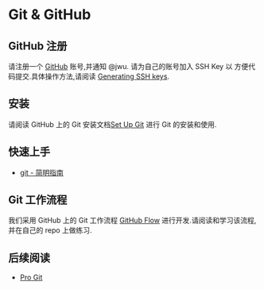 # Git & GitHub

## GitHub 注册

请注册一个 [GitHub](http://github.com/) 账号,并通知 @jwu. 请为自己的账号加入 SSH Key 以
方便代码提交.具体操作方法,请阅读 [Generating SSH keys](https://help.github.com/articles/generating-ssh-keys/).

## 安装

请阅读 GitHub 上的 Git 安装文档[Set Up Git](https://help.github.com/articles/set-up-git/)
进行 Git 的安装和使用.

## 快速上手

 - [git - 简明指南](http://rogerdudler.github.io/git-guide/index.zh.html)

## Git 工作流程

我们采用 GitHub 上的 Git 工作流程 [GitHub Flow](http://scottchacon.com/2011/08/31/github-flow.html) 进行开发.请阅读和学习该流程,并在自己的 repo 上做练习.

## 后续阅读

 - [Pro Git](http://git-scm.com/book/zh/v1)
